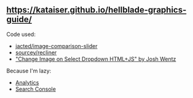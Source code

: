 ## https://kataiser.github.io/hellblade-graphics-guide/
Code used:
- [jacted/image-comparison-slider](https://github.com/jacted/image-comparison-slider)
- [sourcey/recliner](https://github.com/sourcey/recliner)
- ["Change Image on Select Dropdown HTML+JS" by Josh Wentz](https://joshwentz.blogspot.com/2015/02/change-image-on-select-dropdown-htmljs.html)

Because I'm lazy:
- [Analytics](https://analytics.google.com/analytics/web/#/)
- [Search Console](https://search.google.com/search-console)
 
